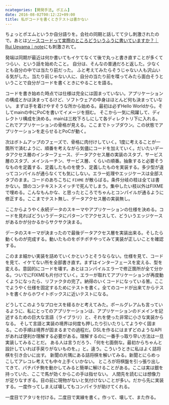 ```yaml
---
ncategories: [開発手法, ポエム]
date: 2016-08-02T00:12:22+09:00
title: 私がコードを書くときテストは書かない
---
```

ちょっとポエムというか自分語りを。会社の同期と話してて少し刺激されたので。あとは[ソースコードって実際のところどういうふうに書いていますか？｜Rui Ueyama｜note](https://note.mu/ruiu/n/n1083b2a5d547)にも刺激されて。
<!--more-->
発端は同期が最近は何か書いてもイケてなくて後で丸っと書き直すことが多くてつらい、という話を始めたこと。
自分は、そんなの普通だろと返した。少なくとも自分の中では当たり前だった。
ふと考えてみたらそうじゃない人も沢山いる気がした。当たり前じゃない人に、自分の当たり前を喋ってみたら面白そうということで自分がコードを書くときにやることを語る。

コードを書き始めた時点では仕様は完全には固まっていない。アプリケーションの構成とかは決まってるけど、ソフトウェアの中身はほとんど何も決まっていない。
まずは手を着けやすそうな所から始める。最初は必ずHello Worldから。そしてmainの中にPoCを書いてイメージを掴む。
そこから一気に飛躍して、ディレクトリ構成を決める。mainは三枚下ろしにして各ディレクトリ下に入れる。これでアプリケーションの骨格が見える。ここまでトップダウン。この状態でアプリケーションを走らせるとPoCが動く。

次はボトムアップのフェーズで、骨格に肉付けしていく。1度に考えることが一箇所で済むように、順番を考えながら気儘にコードを加えていく。だいたいデータアクセス層のインターフェース、データアクセス層の実装のスタブ、サービス層のスタブ、メインルーチン、サービス層、くらいの順番。抽象すると必要そうなものを定義する、定義したものを使う、定義したものを実装する。多少型が違ってコンパイルが通らなくても気にしない。エラー処理やエッジケースは全部スタブのまま。コードのあちこちに `FIXME` が散らばる。条件分岐の枝は全ては書かない。頭のコンテキストスイッチで死んでしまう。集中したい枝以外はFIXMEで埋める。こんなもんかな、と思ったところでちゃんとコンパイルが通るように修正する。ここまでテスト無し、データアクセス層の実装無し。

ここからようやく永続データのスキーマやアプリケーションの仕様を決める。コードを見ればどういうデータにパターンでアクセスして、どういうエッジケースがあるかが分かるからサクサク決まる。

データのスキーマが決まったので最後データアクセス層を実装出来る。そしたら動くものが完成する。動いたものをポチポチやってみて実装が正しいことを確認する。

このまま細かい実装を詰めていくかというとそうならない。仕様を見て、コードを見て、イケてない所を全部書き直す。まずはインターフェースを変える、型を変える。意図的にコードを壊す。あとはコンパイルエラーで修正箇所が全て分かる。ついでにFIXMEも片付けていく。エラーが取れてアプリケーションが再度動くようになったら、リファクタの完了。納得のいくコードになっている筈。ここでようやく仕様を固定するためにテストを書く。全てのコードが出来てからテストを書くからホワイトボックスに近いテストになる。

どうしてこのようなプロセスを経るかと考えてみた。ポールグレアムも言っているように、私にとってのアプリケーションは、アプリケーションのドメインを記述するための巨大な言語（ライブラリ）と、それを使った非常に小さな実装からなる。
そして言語と実装の境界は何度も押したり引いたりしてようやく固まる。この手順は境界が固まるまでの過程だ。DSLを作るにはまずどのようなAPIがあれば便利か理解する必要がある。理解するのに一番手っ取り早い方法は一旦実装してみることだ。
ある人は言うだろう、「何を七面倒な。最初からちゃんと設計していれば手戻りがないものを。」と。違う。こういうときに私はよく詰将棋を引き合いに出す。
新聞の片隅にある詰将棋を解いてみる。新聞とにらめっこしてアレコレ考えても中々上手くいかない。
ところが将棋盤を引っ張り出してきて、パチパチ駒を動かしてみると簡単に解けることがある。ここは実は銀を持っていた、ここで馬が効くからこの手は指せない。
人間先を読むには想像力が足りなすぎる。目の前に現物がないと気付けないことが多い。だから先に実装する。一度作ってしまえば壊してもコンパイラが助けてくれる。

一度目でアタリを付ける。二度目で実線を書く。作って、壊して、また作る。
